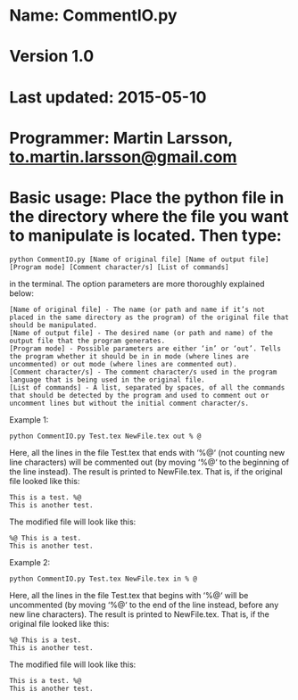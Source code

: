 # Name: CommentIO.py
# Version 1.0
# Last updated: 2015-05-10
# Programmer: Martin Larsson, to.martin.larsson@gmail.com
# Basic usage: Place the python file in the directory where the file you want to manipulate is located. Then type:

	python CommentIO.py [Name of original file] [Name of output file] [Program mode] [Comment character/s] [List of commands]

in the terminal. The option parameters are more thoroughly explained below:

	[Name of original file] - The name (or path and name if it’s not placed in the same directory as the program) of the original file that should be manipulated.
	[Name of output file] - The desired name (or path and name) of the output file that the program generates.
	[Program mode] - Possible parameters are either ‘in’ or ‘out’. Tells the program whether it should be in in mode (where lines are uncommented) or out mode (where lines are commented out). 
	[Comment character/s] - The comment character/s used in the program language that is being used in the original file.
	[List of commands] - A list, separated by spaces, of all the commands that should be detected by the program and used to comment out or uncomment lines but without the initial comment character/s.

Example 1:
	
	python CommentIO.py Test.tex NewFile.tex out % @

Here, all the lines in the file Test.tex that ends with ‘%@‘ (not counting new line characters) will be commented out (by moving ‘%@‘ to the beginning of the line instead). The result is printed to NewFile.tex. That is, if the original file looked like this:

	This is a test. %@
	This is another test.

The modified file will look like this:

	%@ This is a test.
	This is another test.


Example 2:

	python CommentIO.py Test.tex NewFile.tex in % @

Here, all the lines in the file Test.tex that begins with ‘%@‘ will be uncommented (by moving ‘%@‘ to the end of the line instead, before any new line characters). The result is printed to NewFile.tex. That is, if the original file looked like this:

	%@ This is a test.
	This is another test.

The modified file will look like this:

	This is a test. %@
	This is another test.
